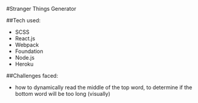 #Stranger Things Generator

##Tech used:

- SCSS
- React.js
- Webpack
- Foundation
- Node.js
- Heroku

##Challenges faced:
- how to dynamically read the middle of the top word, to determine if the bottom word will be too long (visually)
